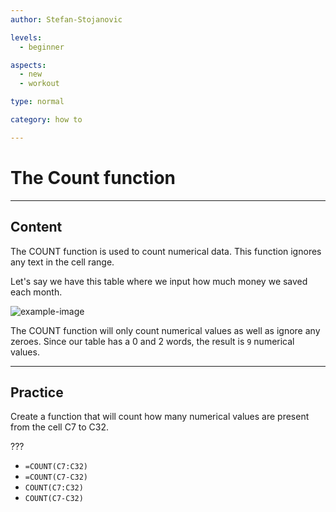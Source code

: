 ```yaml
---
author: Stefan-Stojanovic

levels:
  - beginner

aspects:
  - new
  - workout

type: normal

category: how to

---
```


# The Count function

---
## Content

The COUNT function is used to count numerical data. This function ignores any text in the cell range.

Let's say we have this table where we input how much money we saved each month.


![example-image](https://img.enkipro.com/fbe1632afae52be09ec3144d0198534e.png)

The COUNT function will only count numerical values as well as ignore any zeroes. Since our table has a 0 and 2 words, the result is `9` numerical values.

---
## Practice

Create a function that will count how many numerical values are present from the cell C7 to C32.

???

* `=COUNT(C7:C32)`
* `=COUNT(C7-C32)`
* `COUNT(C7:C32)`
* `COUNT(C7-C32)`